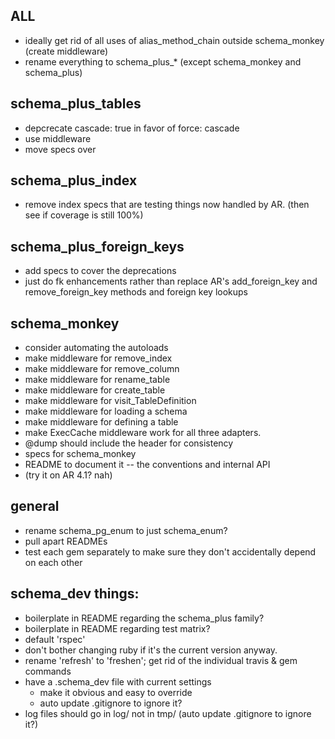 ## ALL

* ideally get rid of all uses of alias_method_chain outside schema_monkey (create middleware)
* rename everything to schema_plus_* (except schema_monkey and schema_plus)

## schema_plus_tables

* depcrecate cascade: true in favor of force: cascade
* use middleware
* move specs over

## schema_plus_index
* remove index specs that are testing things now handled by AR.  (then see if coverage is still 100%)

## schema_plus_foreign_keys
* add specs to cover the deprecations
* just do fk enhancements rather than replace AR's add_foreign_key and remove_foreign_key methods and foreign key lookups

## schema_monkey
* consider automating the autoloads
* make middleware for remove_index
* make middleware for remove_column
* make middleware for rename_table
* make middleware for create_table
* make middleware for visit_TableDefinition
* make middleware for loading a schema
* make middleware for defining a table
* make ExecCache middleware work for all three adapters.
* @dump should include the header for consistency
* specs for schema_monkey
* README to document it -- the conventions and internal API
* (try it on AR 4.1?  nah)

## general
* rename schema_pg_enum to just schema_enum?
* pull apart READMEs
* test each gem separately to make sure they don't accidentally depend on each other

## schema_dev things:

* boilerplate in README regarding the schema_plus family?
* boilerplate in README regarding test matrix?
* default 'rspec'
* don't bother changing ruby if it's the current version anyway.
* rename 'refresh' to 'freshen'; get rid of the individual travis & gem commands
* have a .schema_dev file with current settings
  * make it obvious and easy to override
  * auto update .gitignore to ignore it?
* log files should go in log/ not in tmp/ (auto update .gitignore to ignore it?)
